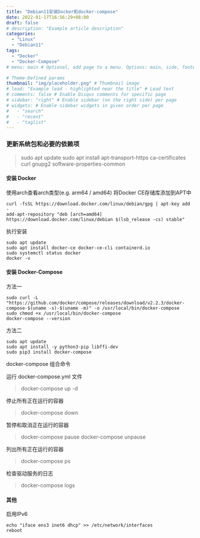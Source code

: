 ```yaml
---
title: "Debian11安装Docker和docker-compose"
date: 2022-01-17T16:56:29+08:00
draft: false
# description: "Example article description"
categories:
  - "Linux"
  - "Debian11"
tags:
  - "Docker"
  - "Docker-Compose"
# menu: main # Optional, add page to a menu. Options: main, side, footer

# Theme-Defined params
thumbnail: "img/placeholder.png" # Thumbnail image
# lead: "Example lead - highlighted near the title" # Lead text
# comments: false # Enable Disqus comments for specific page
# sidebar: "right" # Enable sidebar (on the right side) per page
# widgets: # Enable sidebar widgets in given order per page
#   - "search"
#   - "recent"
#   - "taglist"
---
```


### 更新系统包和必要的依赖项
>sudo apt update
>sudo apt install apt-transport-https ca-certificates curl gnupg2 software-properties-common

#### 安装 Docker
使用arch查看arch类型(e.g. arm64 / amd64)
将Docker CE存储库添加到APT中
```
curl -fsSL https://download.docker.com/linux/debian/gpg | apt-key add -
add-apt-repository "deb [arch=amd64] https://download.docker.com/linux/debian $(lsb_release -cs) stable"
```

执行安装
```
sudo apt update
sudo apt install docker-ce docker-ce-cli containerd.io
sudo systemctl status docker
docker -v
```

#### 安装 Docker-Compose
方法一
```
sudo curl -L "https://github.com/docker/compose/releases/download/v2.2.3/docker-compose-$(uname -s)-$(uname -m)" -o /usr/local/bin/docker-compose
sudo chmod +x /usr/local/bin/docker-compose
docker-compose --version
```
方法二

```
sudo apt update
sudo apt install -y python3-pip libffi-dev
sudo pip3 install docker-compose
```
docker-compose 组合命令

运行 docker-compose.yml 文件

>docker-compose up -d

停止所有正在运行的容器

>docker-compose down

暂停和取消正在运行的容器

>docker-compose pause
>docker-compose unpause

列出所有正在运行的容器

>docker-compose ps

检查驱动服务的日志

>docker-compose logs

#### 其他
启用IPv6
```
echo "iface ens3 inet6 dhcp" >> /etc/network/interfaces
reboot
```